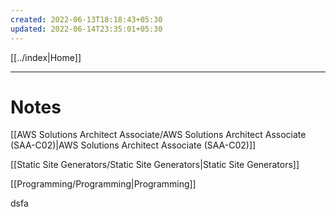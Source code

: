 ```yaml
---
created: 2022-06-13T18:18:43+05:30
updated: 2022-06-14T23:35:01+05:30
---
```

[[../index|Home]]

---
# Notes
[[AWS Solutions Architect Associate/AWS Solutions Architect Associate (SAA-C02)|AWS Solutions Architect Associate (SAA-C02)]]

[[Static Site Generators/Static Site Generators|Static Site Generators]]

[[Programming/Programming|Programming]]

dsfa